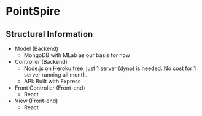 # PointSpire

## Structural Information

- Model (Backend)
   - MongoDB with MLab as our basis for now
- Controller (Backend)
   - Node.js on Heroku free, just 1 server (dyno) is needed. No cost for 1 server running all month.
   - API: Built with Express
- Front Controller (Front-end)
   - React
- View (Front-end)
   - React

